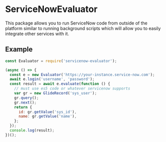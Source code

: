# ServiceNowEvaluator

This package allows you to run ServiceNow code from outside of the platform similar
to running background scripts which will allow you to easily integrate other services
with it.

## Example

```javascript
const Evaluator = require('servicenow-evaluator');

(async () => {
  const e = new Evaluator('https://your-instance.service-now.com');
  await e.login('username', 'password');
  const result = await e.evaluate(function () {
    // must use es5 code or whatever servicenow supports
    var gr = new GlideRecord('sys_user');
    gr.query();
    gr.next();
    return {
      id: gr.getValue('sys_id'),
      name: gr.getValue('name'),
    };
  });
  console.log(result);
})();
```
